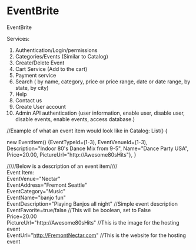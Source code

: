 # EventBrite
EventBrite

Services:

1. Authentication/Login/permissions
2. Categories/Events (Similar to Catalog)
3. Create/Delete Event
4. Cart Service (Add to the cart)
5. Payment service
6. Search ( by name, category, price or price range, date or date range, by state, by city)
7. Help
8. Contact us
9. Create User account
10. Admin API authentication (user information, enable user, disable user, disable events, enable events, access database.)


//Example of what an event item would look like in Catalog:
List<EventItem>()
{

new EventItem() {EventTypeId=(1-3), 
                 EventVenueId=(1-3), 
                 Description="Indoor 80's Dance Mix from 9-5",
                 Name="Dance Party USA", 
                 Price=20.00,
                 PictureUrl="http://Awesome80sHits"},
}



/////Below is a description of an event item//// </br>
Event Item: </br>
EventVenue="Nectar" </br>
EventAddress="Fremont Seattle" </br>
EventCategory="Music" </br>
EventName="banjo fun" </br>
EventDescription="Playing Banjos all night"  //Simple event description </br>
EventFavorite=true/false         //This will be boolean, set to False </br>
Price=20.00  </br>
PictureUrl="http://Awesome80sHits"     //This is the image for the hosting event </br>
EventUrl="http://FremontNectar.com"     //This is the website for the hosting event </br>

